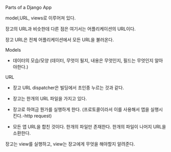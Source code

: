 Parts of a Django App

model,URL, views로 이루어져 있다.



장고의 URL과 비슷한데 다른 점은 여기서는 어플리케이션의 URL이다.

장고 URL은 전체 어플리케이션에서 모든 URL을 불러온다.



Models

- 데이터의 모습/모양 (데이터, 무엇이 될지, 내용은 무엇인지, 필드는 무엇인지 알아야한다.)



URL

- 장고 URL dispatcher은 빌딩에서 초인종 누르는 것과 같다.

- 장고는 한개의 URL 파일을 가지고 있다.

- 장고로 하여금 뭔가를 실행하게 한다. (프로토콜이라서 이를 사용해서 앱을 실행시킨다.-http request)

- 모든 앱 URL을 합친 것이다. 한개의 파일만 존재한다. 한개의 파일이 나머지 URL을 소환한다.



장고는 view를 실행하고, view는 장고에게 무엇을 해야할지 알려준다.
